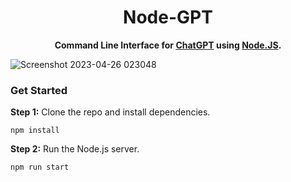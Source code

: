 <div align="center">

# Node-GPT
**Command Line Interface for [ChatGPT](https://chat.openai.com) using [Node.JS](https://nodejs.org).**

</div>

![Screenshot 2023-04-26 023048](https://user-images.githubusercontent.com/79461263/234406385-bebf994d-1577-4a07-be5c-c7345f6e2db8.png)

### Get Started

**Step 1:** Clone the repo and install dependencies.
```
npm install
```

**Step 2:** Run the Node.js server.
```
npm run start
```
